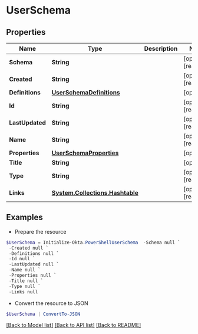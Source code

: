 # UserSchema
## Properties

Name | Type | Description | Notes
------------ | ------------- | ------------- | -------------
**Schema** | **String** |  | [optional] [readonly] 
**Created** | **String** |  | [optional] [readonly] 
**Definitions** | [**UserSchemaDefinitions**](UserSchemaDefinitions.md) |  | [optional] 
**Id** | **String** |  | [optional] [readonly] 
**LastUpdated** | **String** |  | [optional] [readonly] 
**Name** | **String** |  | [optional] [readonly] 
**Properties** | [**UserSchemaProperties**](UserSchemaProperties.md) |  | [optional] 
**Title** | **String** |  | [optional] 
**Type** | **String** |  | [optional] [readonly] 
**Links** | [**System.Collections.Hashtable**](SystemCollectionsHashtable.md) |  | [optional] [readonly] 

## Examples

- Prepare the resource
```powershell
$UserSchema = Initialize-Okta.PowerShellUserSchema  -Schema null `
 -Created null `
 -Definitions null `
 -Id null `
 -LastUpdated null `
 -Name null `
 -Properties null `
 -Title null `
 -Type null `
 -Links null
```

- Convert the resource to JSON
```powershell
$UserSchema | ConvertTo-JSON
```

[[Back to Model list]](../README.md#documentation-for-models) [[Back to API list]](../README.md#documentation-for-api-endpoints) [[Back to README]](../README.md)

